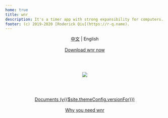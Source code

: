 ```yaml
---
home: true
title: wnr
description: It's a timer app with strong expansibility for computers. Work and rest, with wnr now.
footer: (c) 2019-2020 [Roderick Qiu](https://r-q.name).
---
```


<center><a href="./zh/">中文</a> | English</center>

<br />

<center><a href="./download/links.html" class="btn btn--default">Download wnr now</a></center>

<br /><br />

<center><img src="https://i.loli.net/2020/03/12/pvkWMzsGd7FUE51.png"/></center>

<br /><br />

<center><a href="./guide/1-basic-usage.html" class="btn btn--secondary">Documents (v{{$site.themeConfig.versionFor}})</a></center>

<br />

<center><a href="./why-wnr/yes-wnr.html" class="btn btn--third">Why you need wnr</a></center>
